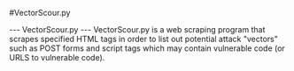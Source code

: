 #VectorScour.py

--- VectorScour.py --- VectorScour.py is a web scraping program that scrapes specified HTML tags in order to list out potential
attack "vectors" such as POST forms and script tags which may contain vulnerable code (or URLS to vulnerable code).
